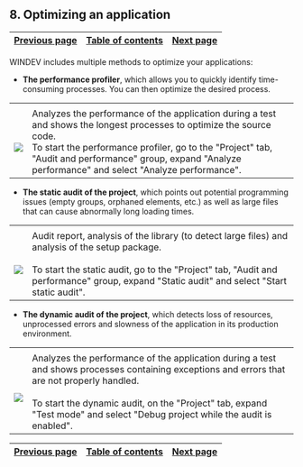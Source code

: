
## 8. Optimizing an application
			

| [Previous page](../Concepts_WD/1410087069.md) | [Table of contents](../Concepts_WD/1410087098.md) | [Next page](../Concepts_WD/1410087071.md) |
| --- | --- | --- |



<a name="NOTE1"></a>
<a name="NOTE1_1"></a>
WINDEV includes multiple methods to optimize your applications:

- **The performance profiler**, which allows you to quickly identify time-consuming processes. You can then optimize the desired process.





|   |   |
| --- | --- |
|   |
| <br>![](https://doc.pcsoft.fr/en-US/images/image.awp?langid=3&name=P4_Analyseur%20performances%20-%20HC%20N%B0002.gif&type=thumb)<br> | Analyzes the performance of the application during a test and shows the longest processes to optimize the source code.<br>To start the performance profiler, go to the "Project" tab, "Audit and performance" group, expand "Analyze performance" and select "Analyze performance". |




- **The static audit of the project**, which points out potential programming issues (empty groups, orphaned elements, etc.) as well as large files that can cause abnormally long loading times.





|   |   |
| --- | --- |
|   |
| <br>![](https://doc.pcsoft.fr/en-US/images/image.awp?langid=3&name=P4_Audit%20statique%20-%20HC%20N%B0003.gif&type=thumb)<br> | Audit report, analysis of the library (to detect large files) and analysis of the setup package. <br><br>To start the static audit, go to the "Project" tab, "Audit and performance" group, expand "Static audit" and select "Start static audit". |




- **The dynamic audit of the project**, which detects loss of resources, unprocessed errors and slowness of the application in its production environment.





|   |   |
| --- | --- |
|   |
| <br>![](https://doc.pcsoft.fr/en-US/images/image.awp?langid=3&name=P4_Audit%20dynamique%20-%20HC%20N%B0002.gif&type=thumb)<br> | Analyzes the performance of the application during a test and shows processes containing exceptions and errors that are not properly handled. <br><br>To start the dynamic audit, on the "Project" tab, expand "Test mode" and select "Debug project while the audit is enabled". |



| [Previous page](../Concepts_WD/1410087069.md) | [Table of contents](../Concepts_WD/1410087098.md) | [Next page](../Concepts_WD/1410087071.md) |
| --- | --- | --- |





